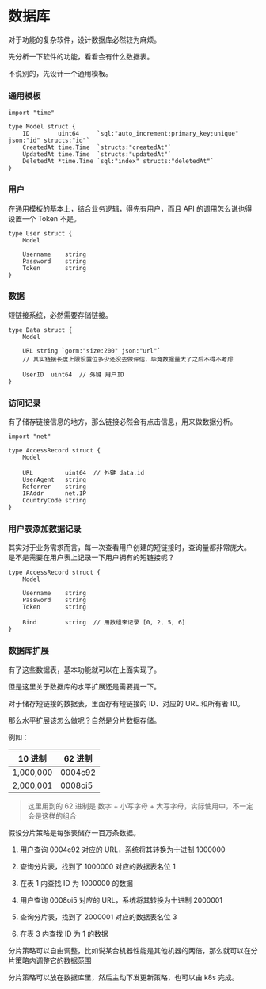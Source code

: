 # 数据库

对于功能的复杂软件，设计数据库必然较为麻烦。

先分析一下软件的功能，看看会有什么数据表。

不说别的，先设计一个通用模板。

### 通用模板
```golang
import "time"

type Model struct {
	ID        uint64     `sql:"auto_increment;primary_key;unique" json:"id" structs:"id"`
	CreatedAt time.Time  `structs:"createdAt"`
	UpdatedAt time.Time  `structs:"updatedAt"`
	DeletedAt *time.Time `sql:"index" structs:"deletedAt"`
}
```

### 用户
在通用模板的基本上，结合业务逻辑，得先有用户，而且 API 的调用怎么说也得设置一个 Token 不是。

```golang
type User struct {
	Model
	
	Username	string
	Password	string
	Token		string
}
```

### 数据
短链接系统，必然需要存储链接。

```golang
type Data struct {
	Model

	URL string `gorm:"size:200" json:"url"`
	// 其实链接长度上限设置位多少还没去做评估，毕竟数据量大了之后不得不考虑
	
	UserID	uint64	// 外键 用户ID
}
```

### 访问记录
有了储存链接信息的地方，那么链接必然会有点击信息，用来做数据分析。

```golang
import "net"

type AccessRecord struct {
	Model
	
	URL			uint64	// 外键 data.id
	UserAgent	string
	Referrer	string
	IPAddr		net.IP
	CountryCode	string
}
```

### 用户表添加数据记录
其实对于业务需求而言，每一次查看用户创建的短链接时，查询量都非常庞大。
是不是需要在用户表上记录一下用户拥有的短链接呢？

```golang
type AccessRecord struct {
	Model
	
	Username	string
	Password	string
	Token		string

	Bind		string	// 用数组来记录 [0, 2, 5, 6]
}
```

### 数据库扩展

有了这些数据表，基本功能就可以在上面实现了。

但是这里关于数据库的水平扩展还是需要提一下。

对于储存短链接的数据表，里面存有短链接的 ID、对应的 URL 和所有者 ID。

那么水平扩展该怎么做呢？自然是分片数据存储。


例如：

| 10 进制   | 62 进制 |
| --------- | ------- |
| 1,000,000 | 0004c92 |
| 2,000,001 | 0008oi5 |

> 这里用到的 62 进制是 数字 + 小写字母 + 大写字母，实际使用中，不一定会是这样的组合

假设分片策略是每张表储存一百万条数据。

1. 用户查询 0004c92 对应的 URL，系统将其转换为十进制 1000000
2. 查询分片表，找到了 1000000 对应的数据表名位 1
3. 在表 1 内查找 ID 为 1000000 的数据


1. 用户查询 0008oi5 对应的 URL，系统将其转换为十进制 2000001
2. 查询分片表，找到了 2000001 对应的数据表名位 3
3. 在表 3 内查找 ID 为 1 的数据

分片策略可以自由调整，比如说某台机器性能是其他机器的两倍，那么就可以在分片策略内调整它的数据范围

分片策略可以放在数据库里，然后主动下发更新策略，也可以由 k8s 完成。








